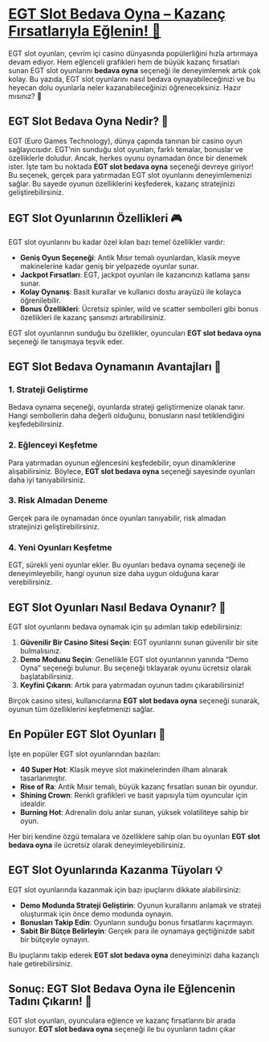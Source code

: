 # [EGT Slot Bedava Oyna – Kazanç Fırsatlarıyla Eğlenin! 🎰](https://casinotr.link/gWCRZ4)

EGT slot oyunları, çevrim içi casino dünyasında popülerliğini hızla artırmaya devam ediyor. Hem eğlenceli grafikleri hem de büyük kazanç fırsatları sunan EGT slot oyunlarını **bedava oyna** seçeneği ile deneyimlemek artık çok kolay. Bu yazıda, EGT slot oyunlarını nasıl bedava oynayabileceğinizi ve bu heyecan dolu oyunlarla neler kazanabileceğinizi öğreneceksiniz. Hazır mısınız? 🎲

## EGT Slot Bedava Oyna Nedir? 🤔

EGT (Euro Games Technology), dünya çapında tanınan bir casino oyun sağlayıcısıdır. EGT’nin sunduğu slot oyunları, farklı temalar, bonuslar ve özelliklerle doludur. Ancak, herkes oyunu oynamadan önce bir denemek ister. İşte tam bu noktada **EGT slot bedava oyna** seçeneği devreye giriyor! Bu seçenek, gerçek para yatırmadan EGT slot oyunlarını deneyimlemenizi sağlar. Bu sayede oyunun özelliklerini keşfederek, kazanç stratejinizi geliştirebilirsiniz. 

## EGT Slot Oyunlarının Özellikleri 🎮

EGT slot oyunlarını bu kadar özel kılan bazı temel özellikler vardır:
 
- **Geniş Oyun Seçeneği**: Antik Mısır temalı oyunlardan, klasik meyve makinelerine kadar geniş bir yelpazede oyunlar sunar.
- **Jackpot Fırsatları**: EGT, jackpot oyunları ile kazancınızı katlama şansı sunar.
- **Kolay Oynanış**: Basit kurallar ve kullanıcı dostu arayüzü ile kolayca öğrenilebilir.
- **Bonus Özellikleri**: Ücretsiz spinler, wild ve scatter sembolleri gibi bonus özellikleri ile kazanç şansınızı artırabilirsiniz.

EGT slot oyunlarının sunduğu bu özellikler, oyuncuları **EGT slot bedava oyna** seçeneği ile tanışmaya teşvik eder.

## EGT Slot Bedava Oynamanın Avantajları 🎉

### 1. Strateji Geliştirme
Bedava oynama seçeneği, oyunlarda strateji geliştirmenize olanak tanır. Hangi sembollerin daha değerli olduğunu, bonusların nasıl tetiklendiğini keşfedebilirsiniz.

### 2. Eğlenceyi Keşfetme
Para yatırmadan oyunun eğlencesini keşfedebilir, oyun dinamiklerine alışabilirsiniz. Böylece, **EGT slot bedava oyna** seçeneği sayesinde oyunları daha iyi tanıyabilirsiniz.

### 3. Risk Almadan Deneme
Gerçek para ile oynamadan önce oyunları tanıyabilir, risk almadan stratejinizi geliştirebilirsiniz.

### 4. Yeni Oyunları Keşfetme
EGT, sürekli yeni oyunlar ekler. Bu oyunları bedava oynama seçeneği ile deneyimleyebilir, hangi oyunun size daha uygun olduğuna karar verebilirsiniz.

## EGT Slot Oyunları Nasıl Bedava Oynanır? 🎲

EGT slot oyunlarını bedava oynamak için şu adımları takip edebilirsiniz:

1. **Güvenilir Bir Casino Sitesi Seçin**: EGT oyunlarını sunan güvenilir bir site bulmalısınız.
2. **Demo Modunu Seçin**: Genellikle EGT slot oyunlarının yanında “Demo Oyna” seçeneği bulunur. Bu seçeneği tıklayarak oyunu ücretsiz olarak başlatabilirsiniz.
3. **Keyfini Çıkarın**: Artık para yatırmadan oyunun tadını çıkarabilirsiniz!

Birçok casino sitesi, kullanıcılarına **EGT slot bedava oyna** seçeneği sunarak, oyunun tüm özelliklerini keşfetmenizi sağlar.

## En Popüler EGT Slot Oyunları 🎰

İşte en popüler EGT slot oyunlarından bazıları:

- **40 Super Hot**: Klasik meyve slot makinelerinden ilham alınarak tasarlanmıştır.
- **Rise of Ra**: Antik Mısır temalı, büyük kazanç fırsatları sunan bir oyundur.
- **Shining Crown**: Renkli grafikleri ve basit yapısıyla tüm oyuncular için idealdir.
- **Burning Hot**: Adrenalin dolu anlar sunan, yüksek volatiliteye sahip bir oyun.

Her biri kendine özgü temalara ve özelliklere sahip olan bu oyunları **EGT slot bedava oyna** ile ücretsiz olarak deneyimleyebilirsiniz.

## EGT Slot Oyunlarında Kazanma Tüyoları 💡

EGT slot oyunlarında kazanmak için bazı ipuçlarını dikkate alabilirsiniz:

- **Demo Modunda Strateji Geliştirin**: Oyunun kurallarını anlamak ve strateji oluşturmak için önce demo modunda oynayın.
- **Bonusları Takip Edin**: Oyunların sunduğu bonus fırsatlarını kaçırmayın.
- **Sabit Bir Bütçe Belirleyin**: Gerçek para ile oynamaya geçtiğinizde sabit bir bütçeyle oynayın.
  
Bu ipuçlarını takip ederek **EGT slot bedava oyna** deneyiminizi daha kazançlı hale getirebilirsiniz.

## Sonuç: EGT Slot Bedava Oyna ile Eğlencenin Tadını Çıkarın! 🎉

EGT slot oyunları, oyunculara eğlence ve kazanç fırsatlarını bir arada sunuyor. **EGT slot bedava oyna** seçeneği ile bu oyunların tadını çıkar
